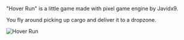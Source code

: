 "Hover Run" is a little game made with pixel game engine by Javidx9.

You fly around picking up cargo and deliver it to a dropzone.

![Hover Run](https://github.com/user-attachments/assets/527d7b50-124f-4b41-8339-75aecc6a6223)
